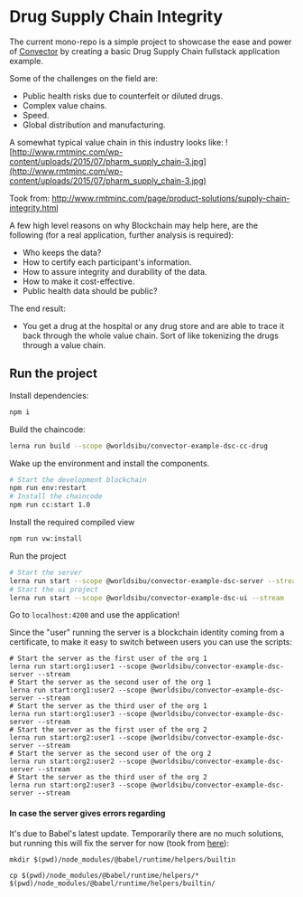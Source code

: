 # Drug Supply Chain Integrity

The current mono-repo is a simple project to showcase the ease and power of [Convector](https://worldsibu.io/convector) by creating a basic Drug Supply Chain fullstack application example.

Some of the challenges on the field are:

* Public health risks due to counterfeit or diluted drugs.
* Complex value chains.
* Speed.
* Global distribution and manufacturing.

A somewhat typical value chain in this industry looks like:
![http://www.rmtminc.com/wp-content/uploads/2015/07/pharm_supply_chain-3.jpg](http://www.rmtminc.com/wp-content/uploads/2015/07/pharm_supply_chain-3.jpg)

Took from: http://www.rmtminc.com/page/product-solutions/supply-chain-integrity.html


A few high level reasons on why Blockchain may help here, are the following (for a real application, further analysis is required):

* Who keeps the data?
* How to certify each participant's information.
* How to assure integrity and durability of the data.
* How to make it cost-effective.
* Public health data should be public?

The end result:

* You get a drug at the hospital or any drug store and are able to trace it back through the whole value chain. Sort of like tokenizing the drugs through a value chain.

## Run the project

Install dependencies:
```bash
npm i
```

Build the chaincode:
```bash
lerna run build --scope @worldsibu/convector-example-dsc-cc-drug
```

Wake up the environment and install the components.

```bash
# Start the development blockchain
npm run env:restart
# Install the chaincode
npm run cc:start 1.0
```

Install the required compiled view 
```bash
npm run vw:install
```

Run the project

```bash
# Start the server
lerna run start --scope @worldsibu/convector-example-dsc-server --stream
# Start the ui project
lerna run start --scope @worldsibu/convector-example-dsc-ui --stream
```

Go to `localhost:4200` and use the application!

Since the "user" running the server is a blockchain identity coming from a certificate, to make it easy to switch between users you can use the scripts:

```
# Start the server as the first user of the org 1
lerna run start:org1:user1 --scope @worldsibu/convector-example-dsc-server --stream
# Start the server as the second user of the org 1
lerna run start:org1:user2 --scope @worldsibu/convector-example-dsc-server --stream
# Start the server as the third user of the org 1
lerna run start:org1:user3 --scope @worldsibu/convector-example-dsc-server --stream
# Start the server as the first user of the org 2
lerna run start:org2:user1 --scope @worldsibu/convector-example-dsc-server --stream
# Start the server as the second user of the org 2
lerna run start:org2:user2 --scope @worldsibu/convector-example-dsc-server --stream
# Start the server as the third user of the org 2
lerna run start:org2:user3 --scope @worldsibu/convector-example-dsc-server --stream
```


#### In case the server gives errors regarding 

It's due to Babel's latest update. Temporarily there are no much solutions, but running this will fix the server for now (took from [here](https://forums.meteor.com/t/error-cannot-find-module-babel-runtime-helpers-builtin-interoprequiredefault/44944/4)):

```
mkdir $(pwd)/node_modules/@babel/runtime/helpers/builtin

cp $(pwd)/node_modules/@babel/runtime/helpers/* $(pwd)/node_modules/@babel/runtime/helpers/builtin/
```
